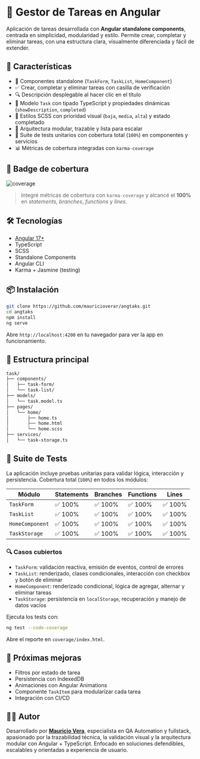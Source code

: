 # 📝 Gestor de Tareas en Angular

Aplicación de tareas desarrollada con **Angular standalone components**, centrada en simplicidad, modularidad y estilo. Permite crear, completar y eliminar tareas, con una estructura clara, visualmente diferenciada y fácil de extender.


## 🚀 Características

- 📌 Componentes standalone (`TaskForm`, `TaskList`, `HomeComponent`)
- ✅ Crear, completar y eliminar tareas con casilla de verificación
- 🔍 Descripción desplegable al hacer clic en el título
- 🧠 Modelo `Task` con tipado TypeScript y propiedades dinámicas (`showDescription`, `completed`)
- 💅 Estilos SCSS con prioridad visual (`baja`, `media`, `alta`) y estado completado
- 🧩 Arquitectura modular, trazable y lista para escalar
- 🧪 Suite de tests unitarios con cobertura total (`100%`) en componentes y servicios
- 📊 Métricas de cobertura integradas con `karma-coverage`


## 📛 Badge de cobertura

![coverage](https://img.shields.io/badge/coverage-100%25-brightgreen)

> Integré métricas de cobertura con `karma-coverage` y alcancé el **100%** en _statements_, _branches_, _functions_ y _lines_. 


## 🛠️ Tecnologías

- [Angular 17+](https://angular.io/)
- TypeScript
- SCSS
- Standalone Components
- Angular CLI
- Karma + Jasmine (testing)


## 📦 Instalación

```bash
git clone https://github.com/mauricioverar/angtaks.git
cd angtaks
npm install
ng serve
```

Abre `http://localhost:4200` en tu navegador para ver la app en funcionamiento.


## 🧩 Estructura principal

```bash
task/
├── components/
│   ├── task-form/
│   └── task-list/
├── models/
│   └── task.model.ts
├── pages/
│   └── home/
│       ├── home.ts
│       ├── home.html
│       └── home.scss
├── services/
│   └── task-storage.ts
```


## 🧪 Suite de Tests

La aplicación incluye pruebas unitarias para validar lógica, interacción y persistencia. Cobertura total (`100%`) en todos los módulos:

| Módulo         | Statements | Branches | Functions | Lines |
|----------------|------------|----------|-----------|-------|
| `TaskForm`      | ✅ 100%     | ✅ 100%   | ✅ 100%    | ✅ 100% |
| `TaskList`      | ✅ 100%     | ✅ 100%   | ✅ 100%    | ✅ 100% |
| `HomeComponent` | ✅ 100%     | ✅ 100%   | ✅ 100%    | ✅ 100% |
| `TaskStorage`   | ✅ 100%     | ✅ 100%   | ✅ 100%    | ✅ 100% |

### 🔍 Casos cubiertos

- `TaskForm`: validación reactiva, emisión de eventos, control de errores
- `TaskList`: renderizado, clases condicionales, interacción con checkbox y botón de eliminar
- `HomeComponent`: renderizado condicional, lógica de agregar, alternar y eliminar tareas
- `TaskStorage`: persistencia en `localStorage`, recuperación y manejo de datos vacíos

Ejecuta los tests con:

```bash
ng test --code-coverage
```

Abre el reporte en `coverage/index.html`.


## 🌱 Próximas mejoras

- Filtros por estado de tarea
- Persistencia con IndexedDB
- Animaciones con Angular Animations
- Componente `TaskItem` para modularizar cada tarea
- Integración con CI/CD


## 👨‍💻 Autor

Desarrollado por [**Mauricio Vera**](https://github.com/mauricioverar), especialista en QA Automation y fullstack, apasionado por la trazabilidad técnica, la validación visual y la arquitectura modular con Angular + TypeScript. Enfocado en soluciones defendibles, escalables y orientadas a experiencia de usuario.
